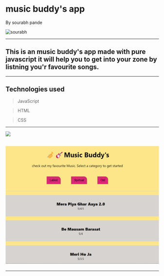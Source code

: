 # music buddy's app
By sourabh pande

 ![sourabh](https://img.shields.io/badge/sourabh--Pande-JS--Developer-green)

---
## This is an music buddy's app made with pure javascript it will help you to get into your zone by listning you'r favourite songs.

---
## Technologies used

> JavaScript

> HTML

> CSS
---


[ <img src= "https://img.shields.io/badge/Go LiVE-1DA1F?style=for-the-badge&logo=&logoColor=white" />](https://best-music-buddy-mini-app.vercel.app/) 


## ![website](./images/music.png)
---